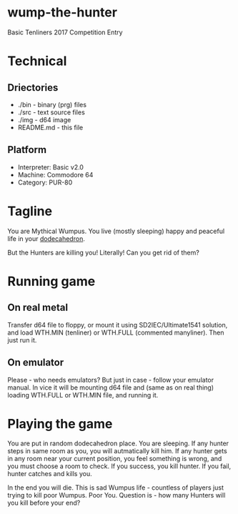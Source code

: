 wump-the-hunter
===============

Basic Tenliners 2017 Competition Entry

Technical
=========

Driectories
-----------

* ./bin - binary (prg) files
* ./src - text source files
* ./img - d64 image
* README.md - this file

Platform
--------

* Interpreter: Basic v2.0
* Machine: Commodore 64
* Category: PUR-80


Tagline
=======

You are Mythical Wumpus. You live (mostly sleeping) happy and peaceful life in your [dodecahedron](https://en.wikipedia.org/wiki/Dodecahedron).

But the Hunters are killing you! Literally! Can you get rid of them?

Running game
============

On real metal
-------------

Transfer d64 file to floppy, or mount it using SD2IEC/Ultimate1541 solution, and load WTH.MIN (tenliner) or WTH.FULL (commented manyliner). Then just run it.

On emulator
-----------

Please - who needs emulators? But just in case - follow your emulator manual. In vice it will be mounting d64 file and (same as on real thing) loading WTH.FULL or WTH.MIN file, and running it.

Playing the game
================

You are put in random dodecahedron place. You are sleeping. If any hunter steps in same room as you, you will autmatically kill him. If any hunter gets in any room near your current position, you feel something is wrong, and you must choose a room to check. If you success, you kill hunter. If you fail, hunter catches and kills you.

In the end you will die. This is sad Wumpus life - countless of players just trying to kill poor Wumpus. Poor You. Question is - how many Hunters will you kill before your end?

